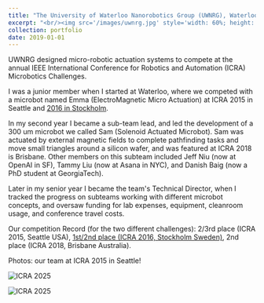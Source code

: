 ```yaml
---
title: "The University of Waterloo Nanorobotics Group (UWNRG), Waterloo ON, Canada: 2015-2019"
excerpt: "<br/><img src='/images/uwnrg.jpg' style='width: 60%; height: auto;'>>"
collection: portfolio
date: 2019-01-01
---
```


UWNRG designed micro-robotic actuation systems to compete at the annual IEEE International Conference for Robotics and Automation (ICRA) Microbotics Challenges. 

I was a junior member when I started at Waterloo, where we competed with a microbot named Emma (ElectroMagnetic Micro Actuation) at ICRA 2015 in Seattle and [2016 in Stockholm](https://uwaterloo.ca/nanotechnology-engineering/news/congrats-uws-nanorobotics-group-icra-wins). 

In my second year I became a sub-team lead, and led the development of a 300 um microbot we called Sam (Solenoid Actuated Microbot). Sam was actuated by external magnetic fields to complete pathfinding tasks and move small triangles around a silicon wafer, and was featured at ICRA 2018 is Brisbane. Other members on this subteam included Jeff Niu (now at OpenAI in SF), Tammy Liu (now at Asana in NYC), and Danish Baig (now a PhD student at GeorgiaTech). 

Later in my senior year I became the team's Technical Director, when I tracked the progress on subteams working with different microbot concepts, and oversaw funding for lab expenses, equipment, cleanroom usage, and conference travel costs. 

Our competition Record (for the two different challenges): 2/3rd place (ICRA 2015, Seattle USA), [1st/2nd place (ICRA 2016, Stockholm Sweden)](https://ewh.ieee.org/soc/ras/conf/fullysponsored/icra/2016/www.icra2016.org/conference/challenges/index.html), 2nd place (ICRA 2018, Brisbane Australia). 

Photos: our team at ICRA 2015 in Seattle!

![ICRA 2025](https://manasakani.github.io/images/ICRA2015.JPG)
<!-- <img src="https://manasakani.github.io/images/ICRA2015.jpg" alt="ICRA 2015 team" width="100%"> -->


![ICRA 2025](https://manasakani.github.io/images/ICRA2015-2.JPG)
<!-- <img src="https://manasakani.github.io/images/ICRA2015-2.jpg" alt="ICRA 2015 team" width="100%"> -->
